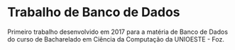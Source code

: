 # Trabalho de Banco de Dados
Primeiro trabalho desenvolvido em 2017 para a matéria de Banco de Dados do curso de Bacharelado em Ciência da Computação da UNIOESTE - Foz.
